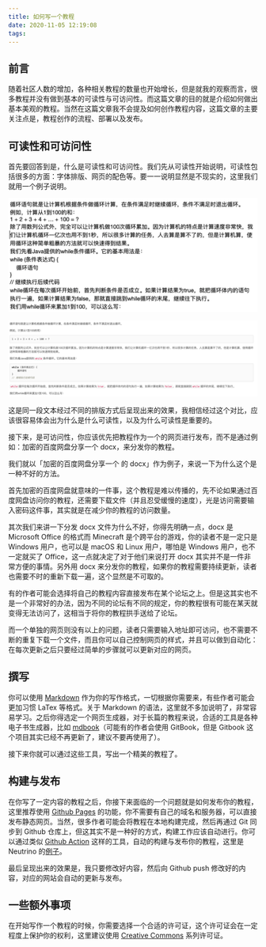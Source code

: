 ```yaml
---
title: 如何写一个教程
date: 2020-11-05 12:19:08
tags:
---
```


## 前言

随着社区人数的增加，各种相关教程的数量也开始增长，但是就我的观察而言，很多教程并没有做到基本的可读性与可访问性。而这篇文章的目的就是介绍如何做出基本美观的教程。当然在这篇文章我不会提及如何创作教程内容，这篇文章的主要关注点是，教程创作的流程、部署以及发布。

## 可读性和可访问性

首先要回答到是，什么是可读性和可访问性。我们先从可读性开始说明，可读性包括很多的方面：字体排版、网页的配色等。要一一说明显然是不现实的，这里我们就用一个例子说明。

![image-20201105123703489](how-to-write-a-tutorial/image-20201105123703489.png)

![image-20201105123738827](how-to-write-a-tutorial/image-20201105123738827.png)

这是同一段文本经过不同的排版方式后呈现出来的效果，我相信经过这个对比，应该很容易体会出为什么是什么可读性，以及为什么可读性是重要的。

接下来，是可访问性，你应该优先把教程作为一个的网页进行发布，而不是通过例如：加密的百度网盘分享一个 docx，来分发你的教程。

我们就以「加密的百度网盘分享一个 的 docx」作为例子，来说一下为什么这个是一种不好的方法。

首先加密的百度网盘就意味的一件事，这个教程是难以传播的，先不论如果通过百度网盘访问你的教程，还需要下载文件（并且忍受缓慢的速度），光是访问需要输入密码这件事，其实就是在减少你的教程的访问数量。

其次我们来讲一下分发 docx 文件为什么不好，你得先明确一点，docx 是 Microsoft Office 的格式而 Minecraft 是个跨平台的游戏，你的读者不是一定只是 Windows 用户，也可以是 macOS 和 Linux 用户，哪怕是 Windows 用户，也不一定就买了 Office，这一点就决定了对于他们来说打开 docx 其实并不是一件非常方便的事情。另外用 docx 来分发你的教程，如果你的教程需要持续更新，读者也需要不时的重新下载一遍，这个显然是不可取的。

有的作者可能会选择将自己的教程内容直接发布在某个论坛之上。但是这其实也不是一个非常好的办法，因为不同的论坛有不同的规定，你的教程很有可能在某天就变得无法访问了，这相当于将你的教程拱手送给了论坛。

而一个单独的网页则没有以上的问题，读者只需要输入地址即可访问，也不需要不断的重复下载一个文件，而且你可以自己控制网页的样式，并且可以做到自动化：在每次更新之后只要经过简单的步骤就可以更新对应的网页。

## 撰写

你可以使用 [Markdown](https://zh.wikipedia.org/wiki/Markdown) 作为你的写作格式，一切根据你需要来，有些作者可能会更加习惯 LaTex 等格式。关于 Markdown 的语法，这里就不多加说明了，非常容易学习。之后你得选定一个网页生成器，对于长篇的教程来说，合适的工具是各种电子书生成器，比如 [mdbook](https://github.com/rust-lang/mdBook)（可能有的作者会使用 GitBook，但是 Gitbook 这个项目其实已经不再更新了，建议不要再使用了）。

接下来你就可以通过这些工具，写出一个精美的教程了。

## 构建与发布

在你写了一定内容的教程之后，你接下来面临的一个问题就是如何发布你的教程，这里推荐使用 [Github Pages](https://pages.github.com) 的功能，你不需要有自己的域名和服务器，可以直接发布静态网页。当然，很多作者可能会将教程在本地构建完成，然后再通过 Git 同步到 Github 仓库上，但这其实不是一种好的方式，构建工作应该自动进行。你可以通过类似 [Github Action](https://github.com/features/actions) 这样的工具，自动的构建与发布你的教程，这里是Neutrino 的[例子](https://github.com/FledgeXu/Neutrino/blob/master/.github/workflows/deploy.yaml)。

最后呈现出来的效果是，我只要修改好内容，然后向 Github push 修改好的内容，对应的网站会自动的更新与发布。

## 一些额外事项

在开始写作一个教程的时候，你需要选择一个合适的许可证，这个许可证会在一定程度上保护你的权利，这里建议使用 [Creative Commons](https://creativecommons.org) 系列许可证。

